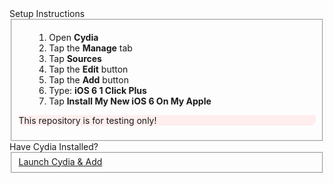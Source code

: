 
<!DOCTYPE html PUBLIC "-//W3C//DTD XHTML 1.0 Strict//EN" "http://www.w3.org/TR/xhtml1/DTD/xhtml1-strict.dtd">
<html>
    <head>
        <title>gol4 Repo</title>
        <link rel="stylesheet" type="text/css" href="menes.css"/>
        <link rel="stylesheet" type="text/css" href="style.css"/>
        <meta name="viewport" content="width=device-width, minimum-scale=1.0, maximum-scale=1.0"/>
    </head>
    <body class="pinstripe">
        <panel>
            <label>Setup Instructions</label>
            <fieldset>
                <div>
                    <ol style="margin-left:25px">
                        <li>Open <strong>Cydia</strong></li>
                        <li>Tap the <strong>Manage</strong> tab</li>
                        <li>Tap <strong>Sources</strong></li>
                        <li>Tap the <strong>Edit</strong> button</li>
                        <li>Tap the <strong>Add</strong> button</li>
                        <li>Type: <strong>iOS 6 1 Click Plus</strong></li>
                        <li>Tap <strong>Install My New iOS 6 On My Apple</strong></li>
                    </ol>
                </div>
                <div style="background:#FEE; -moz-border-radius-bottomleft: 9px; -webkit-border-bottom-left-radius: 9px; -moz-border-radius-bottomright: 9px; -webkit-border-bottom-right-radius: 9px;">
                    <p>This repository is for testing only!</p>
                </div>
            </fieldset>
        </panel>
        <panel>
            <label>Have Cydia Installed?</label>
            <fieldset>
                <a href="cydia://sources">
                    <div>
                        <label>Launch Cydia &amp; Add</label>
                    </div>
                </a>
            </fieldset>
        </panel>
    </body>
</html>

